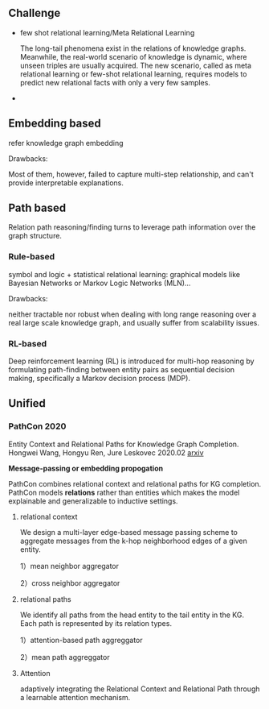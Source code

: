 ## Challenge

+ few shot relational learning/Meta Relational Learning

  The long-tail phenomena exist in the relations of knowledge graphs. Meanwhile, the real-world scenario of knowledge is dynamic, where unseen triples are usually acquired. The new scenario, called as meta relational learning or few-shot relational learning, requires models to predict new relational facts with only a very few samples.

+ 



 ## Embedding based

refer knowledge graph embedding



Drawbacks:

Most of them, however, failed to capture multi-step relationship, and can't provide interpretable explanations.



## Path based 

Relation path reasoning/finding turns to leverage path information over the graph structure.

### Rule-based 

symbol and logic + statistical relational learning: graphical models like Bayesian Networks or Markov Logic Networks (MLN)...

Drawbacks:

neither tractable nor robust when dealing with long range reasoning over a real large scale knowledge graph, and usually suffer from scalability issues.



### RL-based 

Deep reinforcement learning (RL) is introduced for multi-hop reasoning by formulating path-finding between entity pairs as sequential decision making, specifically a Markov decision process (MDP).



## Unified 

### PathCon 2020

Entity Context and Relational Paths for Knowledge Graph Completion. Hongwei Wang, Hongyu Ren, Jure Leskovec 2020.02 [arxiv](https://arxiv.org/abs/2002.06757) 



**Message-passing  or embedding propogation**



PathCon combines relational context and relational paths for KG completion. PathCon models **relations** rather than entities which makes the model explainable and generalizable to inductive settings.



1. relational context

   We design a multi-layer edge-based message passing scheme to aggregate messages from the k-hop neighborhood edges of a given entity.

   1）mean neighbor aggregator

   2）cross neighbor aggregator

2. relational paths

   We identify all paths from the head entity to the tail entity in the KG. Each path is represented by its relation types.

   1）attention-based path aggreggator

   2）mean path aggreggator

3. Attention

   adaptively integrating the Relational Context and Relational Path through a learnable attention mechanism. 











